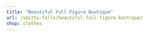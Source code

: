 ```yaml
---
title: "Beautiful Full Figure Boutique"
url: /smiths-falls/beautiful-full-figure-boutique/
shop: clothes
---
```

